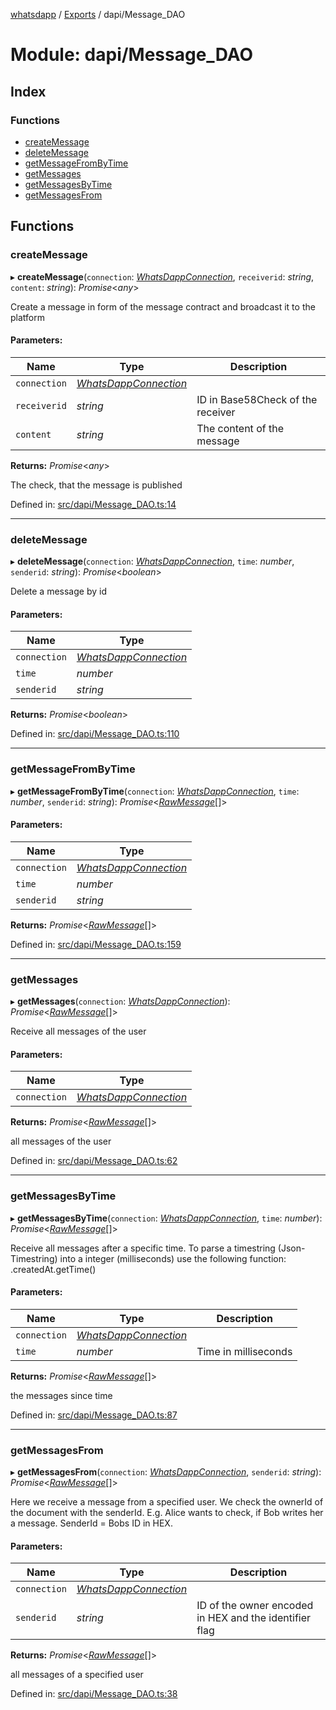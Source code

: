 [whatsdapp](../README.md) / [Exports](../modules.md) / dapi/Message_DAO

# Module: dapi/Message\_DAO

## Index

### Functions

* [createMessage](dapi_message_dao.md#createmessage)
* [deleteMessage](dapi_message_dao.md#deletemessage)
* [getMessageFromByTime](dapi_message_dao.md#getmessagefrombytime)
* [getMessages](dapi_message_dao.md#getmessages)
* [getMessagesByTime](dapi_message_dao.md#getmessagesbytime)
* [getMessagesFrom](dapi_message_dao.md#getmessagesfrom)

## Functions

### createMessage

▸ **createMessage**(`connection`: [*WhatsDappConnection*](whatsdapp.md#whatsdappconnection), `receiverid`: *string*, `content`: *string*): *Promise*<*any*\>

Create a message in form of the message contract and broadcast it to the platform

#### Parameters:

Name | Type | Description |
------ | ------ | ------ |
`connection` | [*WhatsDappConnection*](whatsdapp.md#whatsdappconnection) |  |
`receiverid` | *string* | ID in Base58Check of the receiver   |
`content` | *string* | The content of the message   |

**Returns:** *Promise*<*any*\>

The check, that the message is published

Defined in: [src/dapi/Message_DAO.ts:14](https://github.com/realKidDouglas/whatsdapp-lib/blob/73a2f4d/src/dapi/Message_DAO.ts#L14)

___

### deleteMessage

▸ **deleteMessage**(`connection`: [*WhatsDappConnection*](whatsdapp.md#whatsdappconnection), `time`: *number*, `senderid`: *string*): *Promise*<*boolean*\>

Delete a message by id

#### Parameters:

Name | Type |
------ | ------ |
`connection` | [*WhatsDappConnection*](whatsdapp.md#whatsdappconnection) |
`time` | *number* |
`senderid` | *string* |

**Returns:** *Promise*<*boolean*\>

Defined in: [src/dapi/Message_DAO.ts:110](https://github.com/realKidDouglas/whatsdapp-lib/blob/73a2f4d/src/dapi/Message_DAO.ts#L110)

___

### getMessageFromByTime

▸ **getMessageFromByTime**(`connection`: [*WhatsDappConnection*](whatsdapp.md#whatsdappconnection), `time`: *number*, `senderid`: *string*): *Promise*<[*RawMessage*](whatsdapp.md#rawmessage)[]\>

#### Parameters:

Name | Type |
------ | ------ |
`connection` | [*WhatsDappConnection*](whatsdapp.md#whatsdappconnection) |
`time` | *number* |
`senderid` | *string* |

**Returns:** *Promise*<[*RawMessage*](whatsdapp.md#rawmessage)[]\>

Defined in: [src/dapi/Message_DAO.ts:159](https://github.com/realKidDouglas/whatsdapp-lib/blob/73a2f4d/src/dapi/Message_DAO.ts#L159)

___

### getMessages

▸ **getMessages**(`connection`: [*WhatsDappConnection*](whatsdapp.md#whatsdappconnection)): *Promise*<[*RawMessage*](whatsdapp.md#rawmessage)[]\>

Receive all messages of the user

#### Parameters:

Name | Type |
------ | ------ |
`connection` | [*WhatsDappConnection*](whatsdapp.md#whatsdappconnection) |

**Returns:** *Promise*<[*RawMessage*](whatsdapp.md#rawmessage)[]\>

all messages of the user

Defined in: [src/dapi/Message_DAO.ts:62](https://github.com/realKidDouglas/whatsdapp-lib/blob/73a2f4d/src/dapi/Message_DAO.ts#L62)

___

### getMessagesByTime

▸ **getMessagesByTime**(`connection`: [*WhatsDappConnection*](whatsdapp.md#whatsdappconnection), `time`: *number*): *Promise*<[*RawMessage*](whatsdapp.md#rawmessage)[]\>

Receive all messages after a specific time. To parse a timestring (Json-Timestring) into a integer (milliseconds)
use the following function:
<document>.createdAt.getTime()

#### Parameters:

Name | Type | Description |
------ | ------ | ------ |
`connection` | [*WhatsDappConnection*](whatsdapp.md#whatsdappconnection) |  |
`time` | *number* | Time in milliseconds   |

**Returns:** *Promise*<[*RawMessage*](whatsdapp.md#rawmessage)[]\>

the messages since time

Defined in: [src/dapi/Message_DAO.ts:87](https://github.com/realKidDouglas/whatsdapp-lib/blob/73a2f4d/src/dapi/Message_DAO.ts#L87)

___

### getMessagesFrom

▸ **getMessagesFrom**(`connection`: [*WhatsDappConnection*](whatsdapp.md#whatsdappconnection), `senderid`: *string*): *Promise*<[*RawMessage*](whatsdapp.md#rawmessage)[]\>

Here we receive a message from a specified user. We check the ownerId of the document with the senderId. E.g. Alice
wants to check, if Bob writes her a message. SenderId = Bobs ID in HEX.

#### Parameters:

Name | Type | Description |
------ | ------ | ------ |
`connection` | [*WhatsDappConnection*](whatsdapp.md#whatsdappconnection) |  |
`senderid` | *string* | ID of the owner encoded in HEX and the identifier flag   |

**Returns:** *Promise*<[*RawMessage*](whatsdapp.md#rawmessage)[]\>

all messages of a specified user

Defined in: [src/dapi/Message_DAO.ts:38](https://github.com/realKidDouglas/whatsdapp-lib/blob/73a2f4d/src/dapi/Message_DAO.ts#L38)
